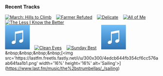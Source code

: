 ### Recent Tracks
[<img src='https://lastfm.freetls.fastly.net/i/u/300x300/cf85ae66421144c5c4294b242443d302.png' width='16%' height='16%' alt='March: Hills to Climb'>](https://www.last.fm/music/tim%2bmyers/_/march%253a%2bhills%2bto%2bclimb)&nbsp;&nbsp;&nbsp;&nbsp;[<img src='https://lastfm.freetls.fastly.net/i/u/300x300/4cf77b14210f9932461cd2a0421f66a8.png' width='16%' height='16%' alt='Farmer Refuted'>](https://www.last.fm/music/thayne%2bjasperson/_/farmer%2brefuted)&nbsp;&nbsp;&nbsp;&nbsp;[<img src='https://lastfm.freetls.fastly.net/i/u/300x300/15dd0660f6f0f8e3d41ce2da10813570.png' width='16%' height='16%' alt='Delicate'>](https://www.last.fm/music/taylor%2bswift/_/delicate)&nbsp;&nbsp;&nbsp;&nbsp;[<img src='https://lastfm.freetls.fastly.net/i/u/300x300/6064e585342f41f09cc375b89c5f69f6.png' width='16%' height='16%' alt='All of Me'>](https://www.last.fm/music/tanlines/_/all%2bof%2bme)&nbsp;&nbsp;&nbsp;&nbsp;[<img src='https://lastfm.freetls.fastly.net/i/u/300x300/dd45b0438a315aed98b5830aa2fc43c5.png' width='16%' height='16%' alt='The Less I Know the Better'>](https://www.last.fm/music/tame%2bimpala/_/the%2bless%2bi%2bknow%2bthe%2bbetter)&nbsp;&nbsp;&nbsp;&nbsp;<br>[<img src='https://github.com/atfinke/atfinke/blob/master/placeholder.jpeg?raw=true' width='16%' height='16%' alt='Discovery'>](https://www.last.fm/music/syn%2bcole/_/discovery)&nbsp;&nbsp;&nbsp;&nbsp;[<img src='https://lastfm.freetls.fastly.net/i/u/300x300/a2cc80f9f588dbd4cfe7e8a511e78f25.png' width='16%' height='16%' alt='Clean Eyes'>](https://www.last.fm/music/syml/_/clean%2beyes)&nbsp;&nbsp;&nbsp;&nbsp;[<img src='https://lastfm.freetls.fastly.net/i/u/300x300/5e4f6cbd598c5d7723e57d079287874a.png' width='16%' height='16%' alt='Sunday Best'>](https://www.last.fm/music/surfaces/_/sunday%2bbest)&nbsp;&nbsp;&nbsp;&nbsp;[<img src='https://github.com/atfinke/atfinke/blob/master/placeholder.jpeg?raw=true' width='16%' height='16%' alt='Melancholyism.'>](https://www.last.fm/music/super%2bwhatevr/_/melancholyism.)&nbsp;&nbsp;&nbsp;&nbsp;[<img src='https://lastfm.freetls.fastly.net/i/u/300x300/4edcb644fb354cf6cc576aab64faa1b1.png' width='16%' height='16%' alt='Sailing'>](https://www.last.fm/music/the%2bstrumbellas/_/sailing)&nbsp;&nbsp;&nbsp;&nbsp;<br>